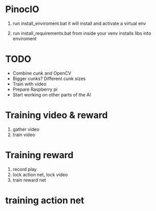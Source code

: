 # PinocIO

1. run install_enviroment.bat
it will install and activate a virtual env

2. run install_requirements.bat from inside your venv
installs libs into enviroment

# TODO

- Combine cunk and OpenCV
- Bigger cunks? Different cunk sizes
- Train with video
- Prepare Raspberry pi
- Start working on other parts of the AI

# Training video & reward

1. gather video
2. train video

# Training reward
1. record play
2. lock action net, lock video
3. train reward net

# training action net



